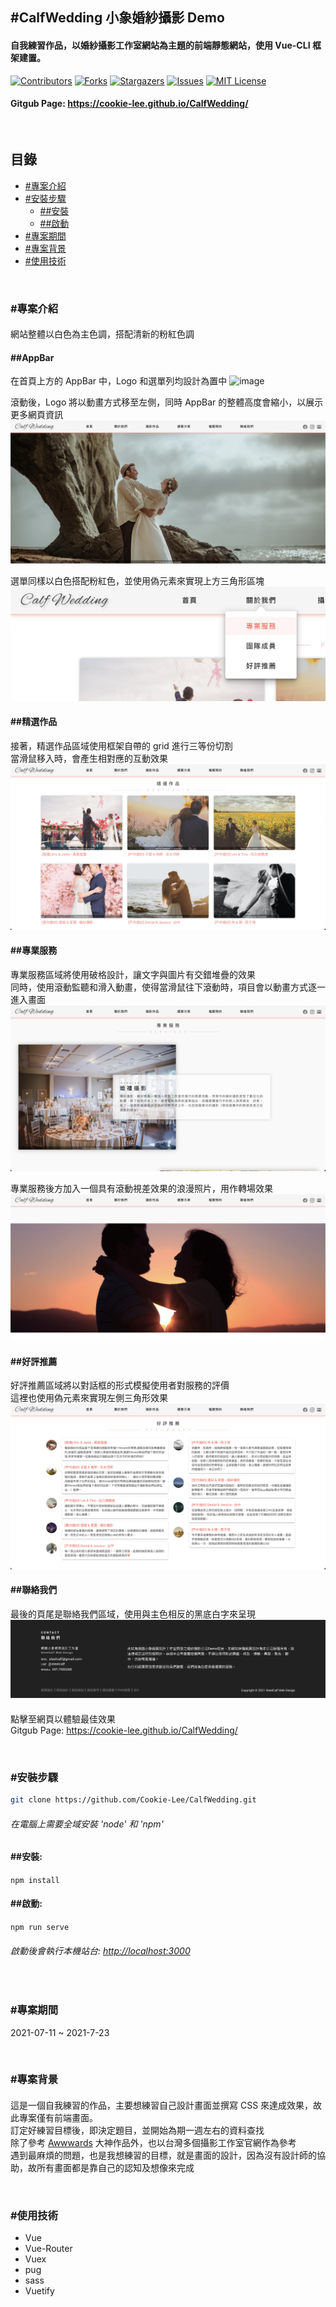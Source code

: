 ## #CalfWedding 小象婚紗攝影 Demo

#### 自我練習作品，以婚紗攝影工作室網站為主題的前端靜態網站，使用 Vue-CLI 框架建置。

[![Contributors][contributors-shield]][contributors-url]
[![Forks][forks-shield]][forks-url]
[![Stargazers][stars-shield]][stars-url]
[![Issues][issues-shield]][issues-url]
[![MIT License][license-shield]][license-url]

#### Gitgub Page: https://cookie-lee.github.io/CalfWedding/

<br/>

## 目錄

- [#專案介紹](#專案介紹)
- [#安裝步驟](#安裝步驟)
  - [##安裝](#安裝)
  - [##啟動](#啟動)
- [#專案期間](#專案期間)
- [#專案背景](#專案背景)
- [#使用技術](#使用技術)

<br/>

### #專案介紹

####

網站整體以白色為主色調，搭配清新的粉紅色調

#### ##AppBar

在首頁上方的 AppBar 中，Logo 和選單列均設計為置中
![image](./readme/img_01.png)

滾動後，Logo 將以動畫方式移至左側，同時 AppBar 的整體高度會縮小，以展示更多網頁資訊
![image](./readme/img_02.png)

選單同樣以白色搭配粉紅色，並使用偽元素來實現上方三角形區塊
![image](./readme/img_03.png)

#### ##精選作品

接著，精選作品區域使用框架自帶的 grid 進行三等份切割  
當滑鼠移入時，會產生相對應的互動效果
![image](./readme/img_04.png)

#### ##專業服務

專業服務區域將使用破格設計，讓文字與圖片有交錯堆疊的效果  
同時，使用滾動監聽和滑入動畫，使得當滑鼠往下滾動時，項目會以動畫方式逐一進入畫面
![image](./readme/img_05.png)

專業服務後方加入一個具有滾動視差效果的浪漫照片，用作轉場效果
![image](./readme/img_06.png)

#### ##好評推薦

好評推薦區域將以對話框的形式模擬使用者對服務的評價  
這裡也使用偽元素來實現左側三角形效果
![image](./readme/img_07.png)

#### ##聯絡我們

最後的頁尾是聯絡我們區域，使用與主色相反的黑底白字來呈現
![image](./readme/img_08.png)

####

點擊至網頁以體驗最佳效果  
Gitgub Page: https://cookie-lee.github.io/CalfWedding/

<br/>

### #安裝步驟

```sh
git clone https://github.com/Cookie-Lee/CalfWedding.git
```

###### 在電腦上需要全域安裝 'node' 和 'npm'

#### ##安裝:

`npm install`

#### ##啟動:

`npm run serve`

###### 啟動後會執行本機站台: [http://localhost:3000](http://localhost:3000)

<br/>

### #專案期間

2021-07-11 ~ 2021-7-23

<br/>

### #專案背景

####

這是一個自我練習的作品，主要想練習自己設計畫面並撰寫 CSS 來達成效果，故此專案僅有前端畫面。  
訂定好練習目標後，即決定題目，並開始為期一週左右的資料查找  
除了參考 [Awwwards](https://www.awwwards.com/) 大神作品外，也以台灣多個攝影工作室官網作為參考  
遇到最麻煩的問題，也是我想練習的目標，就是畫面的設計，因為沒有設計師的協助，故所有畫面都是靠自己的認知及想像來完成

<br/>

### #使用技術

- Vue
- Vue-Router
- Vuex
- pug
- sass
- Vuetify

<!-- links -->

[your-project-path]: Cookie-Lee/CalfWedding
[contributors-shield]: https://img.shields.io/github/contributors/Cookie-Lee/CalfWedding.svg?style=flat-square
[contributors-url]: https://github.com/Cookie-Lee/CalfWedding/graphs/contributors
[forks-shield]: https://img.shields.io/github/forks/Cookie-Lee/CalfWedding.svg?style=flat-square
[forks-url]: https://github.com/Cookie-Lee/CalfWedding/network/members
[stars-shield]: https://img.shields.io/github/stars/Cookie-Lee/CalfWedding.svg?style=flat-square
[stars-url]: https://github.com/Cookie-Lee/CalfWedding/stargazers
[issues-shield]: https://img.shields.io/github/issues/Cookie-Lee/CalfWedding.svg?style=flat-square
[issues-url]: https://img.shields.io/github/issues/Cookie-Lee/CalfWedding.svg
[license-shield]: https://img.shields.io/github/license/Cookie-Lee/CalfWedding.svg?style=flat-square
[license-url]: https://github.com/Cookie-Lee/CalfWedding/blob/master/LICENSE.txt
